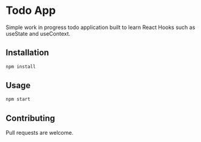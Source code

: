 # Todo App

Simple work in progress todo application built to learn React Hooks such as useState and useContext.

## Installation

```bash
npm install
```

## Usage

```bash
npm start
```

## Contributing

Pull requests are welcome.
